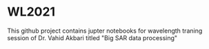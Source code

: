 # WL2021
This github project contains jupter notebooks for wavelength traning session of Dr. Vahid Akbari titled "Big SAR data processing"
